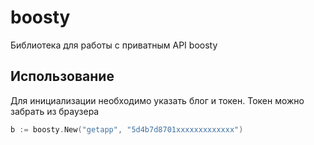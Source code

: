 # boosty

Библиотека для работы с приватным API boosty

## Использование

Для инициализации необходимо указать блог и токен. Токен можно забрать из браузера 

```go
b := boosty.New("getapp", "5d4b7d8701xxxxxxxxxxxxx")
```
